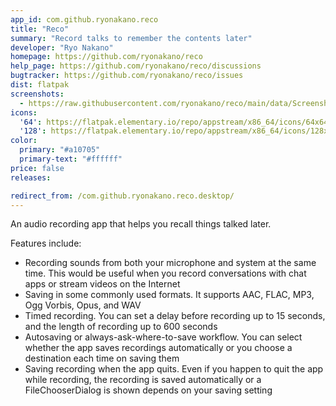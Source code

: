 ```yaml
---
app_id: com.github.ryonakano.reco
title: "Reco"
summary: "Record talks to remember the contents later"
developer: "Ryo Nakano"
homepage: https://github.com/ryonakano/reco
help_page: https://github.com/ryonakano/reco/discussions
bugtracker: https://github.com/ryonakano/reco/issues
dist: flatpak
screenshots:
  - https://raw.githubusercontent.com/ryonakano/reco/main/data/Screenshot.png
icons:
  '64': https://flatpak.elementary.io/repo/appstream/x86_64/icons/64x64/com.github.ryonakano.reco.png
  '128': https://flatpak.elementary.io/repo/appstream/x86_64/icons/128x128/com.github.ryonakano.reco.png
color:
  primary: "#a10705"
  primary-text: "#ffffff"
price: false
releases:

redirect_from: /com.github.ryonakano.reco.desktop/
---
```


<p>An audio recording app that helps you recall things talked later.</p>
<p>Features include:</p>
<ul>
<li>Recording sounds from both your microphone and system at the same time. This would be useful when you record conversations with chat apps or stream videos on the Internet</li>
<li>Saving in some commonly used formats. It supports AAC, FLAC, MP3, Ogg Vorbis, Opus, and WAV</li>
<li>Timed recording. You can set a delay before recording up to 15 seconds, and the length of recording up to 600 seconds</li>
<li>Autosaving or always-ask-where-to-save workflow. You can select whether the app saves recordings automatically or you choose a destination each time on saving them</li>
<li>Saving recording when the app quits. Even if you happen to quit the app while recording, the recording is saved automatically or a FileChooserDialog is shown depends on your saving setting</li>
</ul>